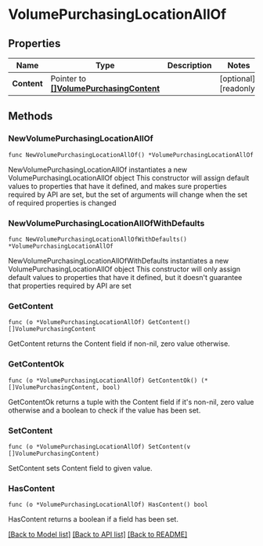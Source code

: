 # VolumePurchasingLocationAllOf

## Properties

Name | Type | Description | Notes
------------ | ------------- | ------------- | -------------
**Content** | Pointer to [**[]VolumePurchasingContent**](VolumePurchasingContent.md) |  | [optional] [readonly] 

## Methods

### NewVolumePurchasingLocationAllOf

`func NewVolumePurchasingLocationAllOf() *VolumePurchasingLocationAllOf`

NewVolumePurchasingLocationAllOf instantiates a new VolumePurchasingLocationAllOf object
This constructor will assign default values to properties that have it defined,
and makes sure properties required by API are set, but the set of arguments
will change when the set of required properties is changed

### NewVolumePurchasingLocationAllOfWithDefaults

`func NewVolumePurchasingLocationAllOfWithDefaults() *VolumePurchasingLocationAllOf`

NewVolumePurchasingLocationAllOfWithDefaults instantiates a new VolumePurchasingLocationAllOf object
This constructor will only assign default values to properties that have it defined,
but it doesn't guarantee that properties required by API are set

### GetContent

`func (o *VolumePurchasingLocationAllOf) GetContent() []VolumePurchasingContent`

GetContent returns the Content field if non-nil, zero value otherwise.

### GetContentOk

`func (o *VolumePurchasingLocationAllOf) GetContentOk() (*[]VolumePurchasingContent, bool)`

GetContentOk returns a tuple with the Content field if it's non-nil, zero value otherwise
and a boolean to check if the value has been set.

### SetContent

`func (o *VolumePurchasingLocationAllOf) SetContent(v []VolumePurchasingContent)`

SetContent sets Content field to given value.

### HasContent

`func (o *VolumePurchasingLocationAllOf) HasContent() bool`

HasContent returns a boolean if a field has been set.


[[Back to Model list]](../README.md#documentation-for-models) [[Back to API list]](../README.md#documentation-for-api-endpoints) [[Back to README]](../README.md)



